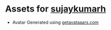 # Assets for [sujaykumarh](https://github.com/Sujaykumarh/sujaykumarh)

- Avatar Generated using [getavataaars.com](https://getavataaars.com)